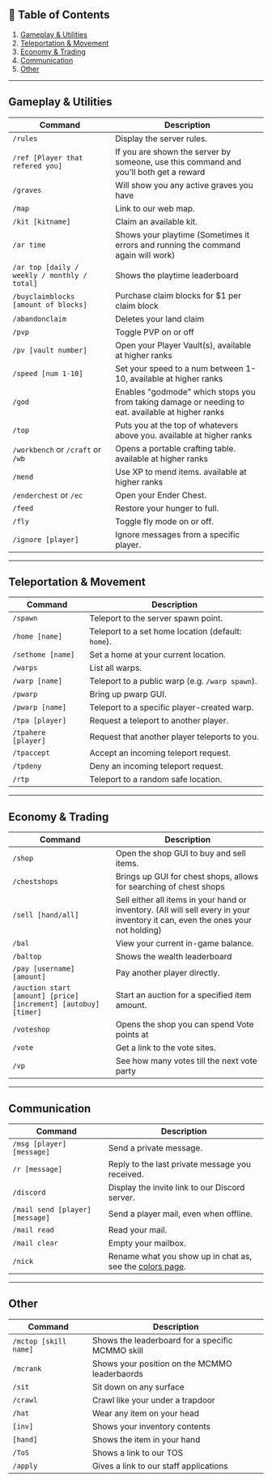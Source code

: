 ## 📖 Table of Contents
1. [Gameplay & Utilities](#gameplay--utilities)
2. [Teleportation & Movement](#teleportation--movement)
3. [Economy & Trading](#economy--trading)
4. [Communication](#communication)
5. [Other](#other)

---

## Gameplay & Utilities
| Command                                      | Description                                                                                                          |
|----------------------------------------------|----------------------------------------------------------------------------------------------------------------------|
| `/rules`                                     | Display the server rules.                                                                                            |
| `/ref [Player that refered you]`             | If you are shown the server by someone, use this command and you'll both get a reward                                |
| `/graves`                                    | Will show you any active graves you have                                                                             |
| `/map`                                       | Link to our web map.                                                                                                 |
| `/kit [kitname]`                             | Claim an available kit.                                                                                              |
| `/ar time`                                   | Shows your playtime (Sometimes it errors and running the command again will work)                                    |
| `/ar top [daily / weekly / monthly / total]` | Shows the playtime leaderboard                                                                                       |
| `/buyclaimblocks [amount of blocks]`         | Purchase claim blocks for $1 per claim block                                                                                                |
| `/abandonclaim`                              | Deletes your land claim                                                                                              |
| `/pvp`                                       | Toggle PVP on or off                                                                                                 |
| `/pv [vault number]`                         | Open your Player Vault(s), available at higher ranks                                                                 |
| `/speed [num 1-10]`                          | Set your speed to a num between 1-10, available at higher ranks                                                      |
| `/god`                                       | Enables "godmode" which stops you from taking damage or needing to eat. available at higher ranks                    |
| `/top`                                       | Puts you at the top of whatevers above you. available at higher ranks                                                |
| `/workbench` or `/craft` or `/wb`            | Opens a portable crafting table. available at higher ranks                                                           |
| `/mend`                                      | Use XP to mend items. available at higher ranks                                                                      |
| `/enderchest` or `/ec`                       | Open your Ender Chest.                                                                                               |
| `/feed`                                      | Restore your hunger to full.                                                                                         |
| `/fly`                                       | Toggle fly mode on or off.                                                                                           |
| `/ignore [player]`                           | Ignore messages from a specific player.                                                                              |

---

## Teleportation & Movement
| Command               | Description                                                    |
|-----------------------|----------------------------------------------------------------|
| `/spawn`              | Teleport to the server spawn point.                            |
| `/home [name]`        | Teleport to a set home location (default: `home`).             |
| `/sethome [name]`     | Set a home at your current location.                           |
| `/warps`              | List all warps.                                                |
| `/warp [name]`        | Teleport to a public warp (e.g. `/warp spawn`).                |
| `/pwarp`              | Bring up pwarp GUI.                                            |
| `/pwarp [name]`       | Teleport to a specific player-created warp.                    |
| `/tpa [player]`       | Request a teleport to another player.                          |
| `/tpahere [player]`   | Request that another player teleports to you.                  |
| `/tpaccept`           | Accept an incoming teleport request.                           |
| `/tpdeny`             | Deny an incoming teleport request.                             |
| `/rtp`                | Teleport to a random safe location.                            |

---

## Economy & Trading
| Command                                                         | Description                                                                                                          |
|-----------------------------------------------------------------|----------------------------------------------------------------------------------------------------------------------|
| `/shop`                                                         | Open the shop GUI to buy and sell items.                                                                            |
| `/chestshops`                                                   | Brings up GUI for chest shops, allows for searching of chest shops                                                 |
| `/sell [hand/all]`                                              | Sell either all items in your hand or inventory. (All will sell every in your inventory it can, even the ones your not holding) |
| `/bal`                                                          | View your current in-game balance.                                                                                   |
| `/baltop`                                                       | Shows the wealth leaderboard                                                                                         |
| `/pay [username] [amount]`                                      | Pay another player directly.                                                                                         |
| `/auction start [amount] [price] [increment] [autobuy] [timer]` | Start an auction for a specified item amount.                                                                        |
| `/voteshop`                                                     | Opens the shop you can spend Vote points at                                                                           |
| `/vote`                                                         | Get a link to the vote sites.                                                                                        |
| `/vp`                                                           | See how many votes till the next vote party                                                                           |

---

## Communication
| Command                          | Description                                                   |
|----------------------------------|---------------------------------------------------------------|
| `/msg [player] [message]`        | Send a private message.                                       |
| `/r [message]`                   | Reply to the last private message you received.               |
| `/discord`                       | Display the invite link to our Discord server.                |
| `/mail send [player] [message]`  | Send a player mail, even when offline.                        |
| `/mail read`                     | Read your mail.                                               |
| `/mail clear`                    | Empty your mailbox.                                               |
| `/nick`                          | Rename what you show up in chat as, see the [colors page](/docs/Wiki/Chat%20Colors.md). |

---

## Other
| Command                    | Description                                                   |
|----------------------------|---------------------------------------------------------------|
| `/mctop [skill name]`      | Shows the leaderboard for a specific MCMMO skill              |
| `/mcrank`                  | Shows your position on the MCMMO leaderbaords                 |
| `/sit`                     | Sit down on any surface                                       |
| `/crawl`                   | Crawl like your under a trapdoor                              |
| `/hat`                     | Wear any item on your head                                    |
| `[inv]`                    | Shows your inventory contents                                 |
| `[hand]`                   | Shows the item in your hand                                   |
| `/ToS`                     | Shows a link to our TOS                                       |
| `/apply`                   | Gives a link to our staff applications                        |
